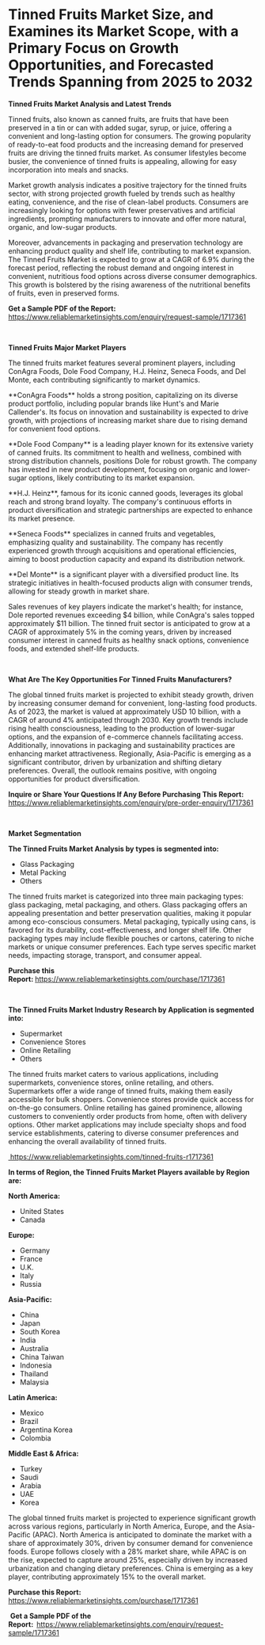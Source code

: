 <p><h1>Tinned Fruits Market Size, and Examines its Market Scope, with a Primary Focus on Growth Opportunities, and Forecasted Trends Spanning from 2025 to 2032</h1></p><p><strong>Tinned Fruits Market Analysis and Latest Trends</strong></p>
<p><p>Tinned fruits, also known as canned fruits, are fruits that have been preserved in a tin or can with added sugar, syrup, or juice, offering a convenient and long-lasting option for consumers. The growing popularity of ready-to-eat food products and the increasing demand for preserved fruits are driving the tinned fruits market. As consumer lifestyles become busier, the convenience of tinned fruits is appealing, allowing for easy incorporation into meals and snacks.</p><p>Market growth analysis indicates a positive trajectory for the tinned fruits sector, with strong projected growth fueled by trends such as healthy eating, convenience, and the rise of clean-label products. Consumers are increasingly looking for options with fewer preservatives and artificial ingredients, prompting manufacturers to innovate and offer more natural, organic, and low-sugar products.</p><p>Moreover, advancements in packaging and preservation technology are enhancing product quality and shelf life, contributing to market expansion. The Tinned Fruits Market is expected to grow at a CAGR of 6.9% during the forecast period, reflecting the robust demand and ongoing interest in convenient, nutritious food options across diverse consumer demographics. This growth is bolstered by the rising awareness of the nutritional benefits of fruits, even in preserved forms.</p></p>
<p><strong>Get a Sample PDF of the Report:&nbsp;</strong> <a href="https://www.reliablemarketinsights.com/enquiry/request-sample/1717361?utm_campaign=2738&utm_medium=2&utm_source=Github&utm_content=ia&utm_term=16042025&utm_id=tinned-fruits">https://www.reliablemarketinsights.com/enquiry/request-sample/1717361</a></p>
<p>&nbsp;</p>
<p><strong>Tinned Fruits Major Market Players</strong></p>
<p><p>The tinned fruits market features several prominent players, including ConAgra Foods, Dole Food Company, H.J. Heinz, Seneca Foods, and Del Monte, each contributing significantly to market dynamics. </p><p>**ConAgra Foods** holds a strong position, capitalizing on its diverse product portfolio, including popular brands like Hunt's and Marie Callender's. Its focus on innovation and sustainability is expected to drive growth, with projections of increasing market share due to rising demand for convenient food options.</p><p>**Dole Food Company** is a leading player known for its extensive variety of canned fruits. Its commitment to health and wellness, combined with strong distribution channels, positions Dole for robust growth. The company has invested in new product development, focusing on organic and lower-sugar options, likely contributing to its market expansion.</p><p>**H.J. Heinz**, famous for its iconic canned goods, leverages its global reach and strong brand loyalty. The company's continuous efforts in product diversification and strategic partnerships are expected to enhance its market presence. </p><p>**Seneca Foods** specializes in canned fruits and vegetables, emphasizing quality and sustainability. The company has recently experienced growth through acquisitions and operational efficiencies, aiming to boost production capacity and expand its distribution network.</p><p>**Del Monte** is a significant player with a diversified product line. Its strategic initiatives in health-focused products align with consumer trends, allowing for steady growth in market share. </p><p>Sales revenues of key players indicate the market's health; for instance, Dole reported revenues exceeding $4 billion, while ConAgra's sales topped approximately $11 billion. The tinned fruit sector is anticipated to grow at a CAGR of approximately 5% in the coming years, driven by increased consumer interest in canned fruits as healthy snack options, convenience foods, and extended shelf-life products.</p></p>
<p>&nbsp;</p>
<p><strong>What Are The Key Opportunities For Tinned Fruits Manufacturers?</strong></p>
<p><p>The global tinned fruits market is projected to exhibit steady growth, driven by increasing consumer demand for convenient, long-lasting food products. As of 2023, the market is valued at approximately USD 10 billion, with a CAGR of around 4% anticipated through 2030. Key growth trends include rising health consciousness, leading to the production of lower-sugar options, and the expansion of e-commerce channels facilitating access. Additionally, innovations in packaging and sustainability practices are enhancing market attractiveness. Regionally, Asia-Pacific is emerging as a significant contributor, driven by urbanization and shifting dietary preferences. Overall, the outlook remains positive, with ongoing opportunities for product diversification.</p></p>
<p><strong>Inquire or Share Your Questions If Any Before Purchasing This Report:</strong> <a href="https://www.reliablemarketinsights.com/enquiry/pre-order-enquiry/1717361?utm_campaign=2738&utm_medium=2&utm_source=Github&utm_content=ia&utm_term=16042025&utm_id=tinned-fruits">https://www.reliablemarketinsights.com/enquiry/pre-order-enquiry/1717361</a></p>
<p>&nbsp;</p>
<p><strong>Market Segmentation</strong></p>
<p><strong>The Tinned Fruits Market Analysis by types is segmented into:</strong></p>
<p><ul><li>Glass Packaging</li><li>Metal Packing</li><li>Others</li></ul></p>
<p><p>The tinned fruits market is categorized into three main packaging types: glass packaging, metal packaging, and others. Glass packaging offers an appealing presentation and better preservation qualities, making it popular among eco-conscious consumers. Metal packaging, typically using cans, is favored for its durability, cost-effectiveness, and longer shelf life. Other packaging types may include flexible pouches or cartons, catering to niche markets or unique consumer preferences. Each type serves specific market needs, impacting storage, transport, and consumer appeal.</p></p>
<p><strong>Purchase this Report:&nbsp;</strong><a href="https://www.reliablemarketinsights.com/purchase/1717361?utm_campaign=2738&utm_medium=2&utm_source=Github&utm_content=ia&utm_term=16042025&utm_id=tinned-fruits">https://www.reliablemarketinsights.com/purchase/1717361</a></p>
<p>&nbsp;</p>
<p><strong>The Tinned Fruits Market Industry Research by Application is segmented into:</strong></p>
<p><ul><li>Supermarket</li><li>Convenience Stores</li><li>Online Retailing</li><li>Others</li></ul></p>
<p><p>The tinned fruits market caters to various applications, including supermarkets, convenience stores, online retailing, and others. Supermarkets offer a wide range of tinned fruits, making them easily accessible for bulk shoppers. Convenience stores provide quick access for on-the-go consumers. Online retailing has gained prominence, allowing customers to conveniently order products from home, often with delivery options. Other market applications may include specialty shops and food service establishments, catering to diverse consumer preferences and enhancing the overall availability of tinned fruits.</p></p>
<p><a href="https://www.reliablemarketinsights.com/tinned-fruits-r1717361?utm_campaign=2738&utm_medium=2&utm_source=Github&utm_content=ia&utm_term=16042025&utm_id=tinned-fruits">&nbsp;https://www.reliablemarketinsights.com/tinned-fruits-r1717361</a></p>
<p><strong>In terms of Region, the Tinned Fruits Market Players available by Region are:</strong></p>
<p>
    <p> <strong> North America: </strong>
        <ul>
            <li>United States</li>
            <li>Canada</li>
        </ul>
        </p> 
    <p> <strong> Europe: </strong>
        <ul>
            <li>Germany</li>
            <li>France</li>
            <li>U.K.</li>
            <li>Italy</li>
            <li>Russia</li>
        </ul>
        </p> 
    <p> <strong> Asia-Pacific: </strong>
        <ul>
            <li>China</li>
            <li>Japan</li>
            <li>South Korea</li>
            <li>India</li>
            <li>Australia</li>
            <li>China Taiwan</li>
            <li>Indonesia</li>
            <li>Thailand</li>
            <li>Malaysia</li>
        </ul>
        </p> 
    <p> <strong> Latin America: </strong>
        <ul>
            <li>Mexico</li>
            <li>Brazil</li>
            <li>Argentina Korea</li>
            <li>Colombia</li>
        </ul>
        </p> 
    <p> <strong> Middle East & Africa: </strong>
        <ul>
            <li>Turkey</li>
            <li>Saudi</li>
            <li>Arabia</li>
            <li>UAE</li>
            <li>Korea</li>
        </ul>
    </p>
    </p>
<p><p>The global tinned fruits market is projected to experience significant growth across various regions, particularly in North America, Europe, and the Asia-Pacific (APAC). North America is anticipated to dominate the market with a share of approximately 30%, driven by consumer demand for convenience foods. Europe follows closely with a 28% market share, while APAC is on the rise, expected to capture around 25%, especially driven by increased urbanization and changing dietary preferences. China is emerging as a key player, contributing approximately 15% to the overall market.</p></p>
<p><strong>Purchase this Report: </strong><a href="https://www.reliablemarketinsights.com/purchase/1717361?utm_campaign=2738&utm_medium=2&utm_source=Github&utm_content=ia&utm_term=16042025&utm_id=tinned-fruits">https://www.reliablemarketinsights.com/purchase/1717361</a></p>
<p>&nbsp;<strong>Get a Sample PDF of the Report:&nbsp;&nbsp;</strong><a href="https://www.reliablemarketinsights.com/enquiry/request-sample/1717361?utm_campaign=2738&utm_medium=2&utm_source=Github&utm_content=ia&utm_term=16042025&utm_id=tinned-fruits">https://www.reliablemarketinsights.com/enquiry/request-sample/1717361</a></p>
<p><strong></strong></p>
<p><p></p><p></p><p></p></p>